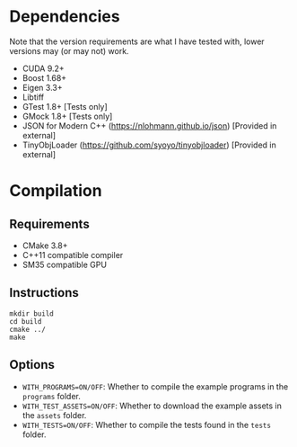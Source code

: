 # Dependencies

Note that the version requirements are what I have tested with, lower versions may (or may not) work.

* CUDA 9.2+
* Boost 1.68+
* Eigen 3.3+
* Libtiff
* GTest 1.8+ [Tests only]
* GMock 1.8+ [Tests only]
* JSON for Modern C++ (https://nlohmann.github.io/json) [Provided in external]
* TinyObjLoader (https://github.com/syoyo/tinyobjloader) [Provided in external]

# Compilation

## Requirements

* CMake 3.8+
* C++11 compatible compiler
* SM35 compatible GPU

## Instructions

```
mkdir build
cd build
cmake ../
make
```

## Options

* `WITH_PROGRAMS=ON/OFF`: Whether to compile the example programs in the `programs` folder.
* `WITH_TEST_ASSETS=ON/OFF`: Whether to download the example assets in the `assets` folder.
* `WITH_TESTS=ON/OFF`: Whether to compile the tests found in the `tests` folder.
